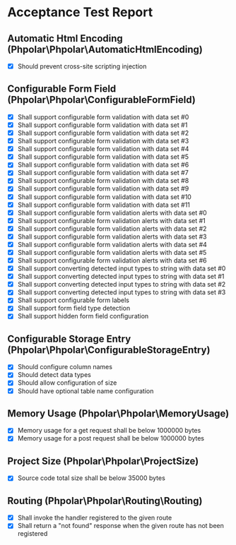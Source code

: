# Acceptance Test Report

## Automatic Html Encoding (Phpolar\Phpolar\AutomaticHtmlEncoding)
- [x] Should prevent cross-site scripting injection

## Configurable Form Field (Phpolar\Phpolar\ConfigurableFormField)
- [x] Shall support configurable form validation with data set #0
- [x] Shall support configurable form validation with data set #1
- [x] Shall support configurable form validation with data set #2
- [x] Shall support configurable form validation with data set #3
- [x] Shall support configurable form validation with data set #4
- [x] Shall support configurable form validation with data set #5
- [x] Shall support configurable form validation with data set #6
- [x] Shall support configurable form validation with data set #7
- [x] Shall support configurable form validation with data set #8
- [x] Shall support configurable form validation with data set #9
- [x] Shall support configurable form validation with data set #10
- [x] Shall support configurable form validation with data set #11
- [x] Shall support configurable form validation alerts with data set #0
- [x] Shall support configurable form validation alerts with data set #1
- [x] Shall support configurable form validation alerts with data set #2
- [x] Shall support configurable form validation alerts with data set #3
- [x] Shall support configurable form validation alerts with data set #4
- [x] Shall support configurable form validation alerts with data set #5
- [x] Shall support configurable form validation alerts with data set #6
- [x] Shall support converting detected input types to string with data set #0
- [x] Shall support converting detected input types to string with data set #1
- [x] Shall support converting detected input types to string with data set #2
- [x] Shall support converting detected input types to string with data set #3
- [x] Shall support configurable form labels
- [x] Shall support form field type detection
- [x] Shall support hidden form field configuration

## Configurable Storage Entry (Phpolar\Phpolar\ConfigurableStorageEntry)
- [x] Should configure column names
- [x] Should detect data types
- [x] Should allow configuration of size
- [x] Should have optional table name configuration

## Memory Usage (Phpolar\Phpolar\MemoryUsage)
- [x] Memory usage for a get request shall be below 1000000 bytes
- [x] Memory usage for a post request shall be below 1000000 bytes

## Project Size (Phpolar\Phpolar\ProjectSize)
- [x] Source code total size shall be below 35000 bytes

## Routing (Phpolar\Phpolar\Routing\Routing)
- [x] Shall invoke the handler registered to the given route
- [x] Shall return a "not found" response when the given route has not been registered
